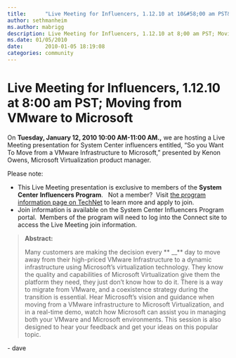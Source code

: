 ```yaml
---
title:      "Live Meeting for Influencers, 1.12.10 at 10&#58;00 am PST&#58; Moving from VMware to Microsoft"
author: sethmanheim
ms.author: mabrigg
description: Live Meeting for Influencers, 1.12.10 at 8;00 am PST; Moving from VMware to Microsoft
ms.date: 01/05/2010
date:       2010-01-05 18:19:08
categories: community
---
```

# Live Meeting for Influencers, 1.12.10 at 8:00 am PST; Moving from VMware to Microsoft

On **Tuesday, January 12, 2010 10:00 AM-11:00 AM.,** we are hosting a Live Meeting presentation for System Center influencers entitled, “So you Want To Move from a VMware Infrastructure to Microsoft,” presented by Kenon Owens, Microsoft Virtualization product manager.

Please note: 

  * This Live Meeting presentation is exclusive to members of the **System Center** **Influencers Program**.   Not a member?  Visit [the program information page on TechNet](/previous-versions/system-center/developer/cc817313(v=msdn.10)) to learn more and apply to join. 
  * Join information is available on the System Center Influencers Program portal.  Members of the program will need to log into the Connect site to access the Live Meeting join information. 



> **Abstract:**
> 
> Many customers are making the decision every ** __** day to move away from their high-priced VMware Infrastructure to a dynamic infrastructure using Microsoft’s virtualization technology. They know the quality and capabilities of Microsoft Virtualization give them the platform they need, they just don’t know how to do it. There is a way to migrate from VMware, and a coexistence strategy during the transition is essential. Hear Microsoft’s vision and guidance when moving from a VMware infrastructure to Microsoft Virtualization, and in a real-time demo, watch how Microsoft can assist you in managing both your VMware and Microsoft environments. This session is also designed to hear your feedback and get your ideas on this popular topic.

\- dave 
